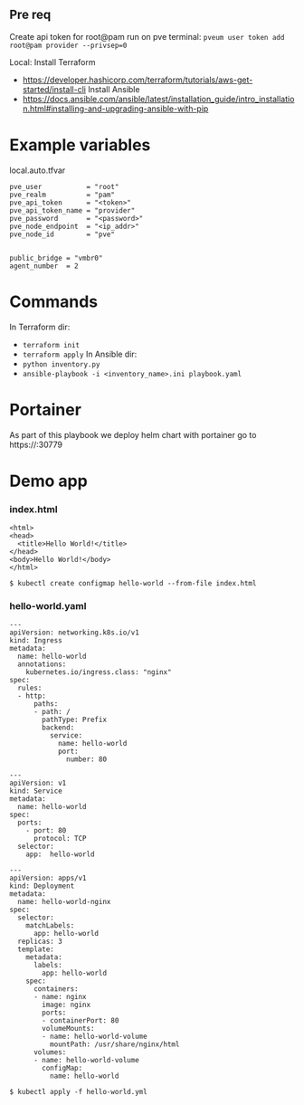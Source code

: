 ## Pre req
Create api token for root@pam run on pve terminal:
`pveum user token add root@pam provider --privsep=0`

Local:
Install Terraform
-  https://developer.hashicorp.com/terraform/tutorials/aws-get-started/install-cli
Install Ansible
- https://docs.ansible.com/ansible/latest/installation_guide/intro_installation.html#installing-and-upgrading-ansible-with-pip

# Example variables
local.auto.tfvar
```
pve_user           = "root"
pve_realm          = "pam"
pve_api_token      = "<token>"
pve_api_token_name = "provider"
pve_password       = "<password>"
pve_node_endpoint  = "<ip_addr>"
pve_node_id        = "pve"


public_bridge = "vmbr0"
agent_number  = 2

```

# Commands
In Terraform dir:
- `terraform init`
- `terraform apply`
In Ansible dir:
- `python inventory.py`
- `ansible-playbook -i <inventory_name>.ini playbook.yaml`

# Portainer
As part of this playbook we deploy helm chart with portainer
go to https://<controller-ip>:30779






# Demo app

### index.html
```
<html>
<head>
  <title>Hello World!</title>
</head>
<body>Hello World!</body>
</html>
```

`$ kubectl create configmap hello-world --from-file index.html`

### hello-world.yaml
```
---
apiVersion: networking.k8s.io/v1
kind: Ingress
metadata:
  name: hello-world
  annotations:
    kubernetes.io/ingress.class: "nginx"
spec:
  rules:
  - http:
      paths:
      - path: /
        pathType: Prefix
        backend:
          service:
            name: hello-world
            port:
              number: 80

---
apiVersion: v1
kind: Service
metadata:
  name: hello-world
spec:
  ports:
    - port: 80
      protocol: TCP
  selector:
    app:  hello-world

---
apiVersion: apps/v1
kind: Deployment
metadata:
  name: hello-world-nginx
spec:
  selector:
    matchLabels:
      app: hello-world
  replicas: 3
  template:
    metadata:
      labels:
        app: hello-world
    spec:
      containers:
      - name: nginx
        image: nginx
        ports:
        - containerPort: 80
        volumeMounts:
        - name: hello-world-volume
          mountPath: /usr/share/nginx/html
      volumes:
      - name: hello-world-volume
        configMap:
          name: hello-world
```

`$ kubectl apply -f hello-world.yml`